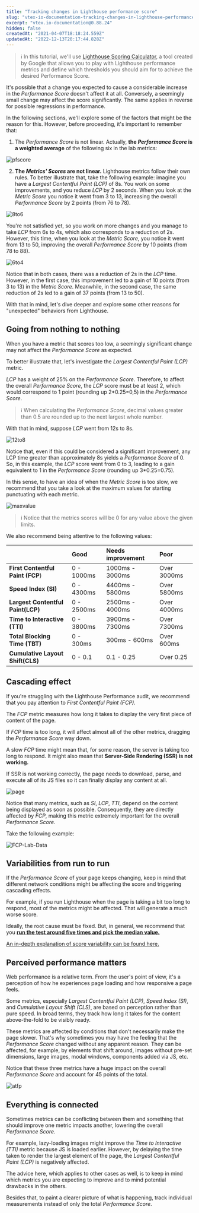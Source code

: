 ```yaml
---
title: "Tracking changes in Lighthouse performance score"
slug: "vtex-io-documentation-tracking-changes-in-lighthouse-performance-score"
excerpt: "vtex.io-documentation@0.88.24"
hidden: false
createdAt: "2021-04-07T18:18:24.559Z"
updatedAt: "2022-12-13T20:17:44.828Z"
---
```


> ℹ️ In this tutorial, we'll use [Lighthouse Scoring Calculator](https://googlechrome.github.io/lighthouse/scorecalc/#version=6), a tool created by Google that allows you to play with Lighthouse performance metrics and define which thresholds you should aim for to achieve the desired Performance Score.

It's possible that a change you expected to cause a considerable increase in the *Performance Score* doesn't affect it at all. Conversely, a seemingly small change may affect the score significantly. The same applies in reverse for possible regressions in performance.

In the following sections, we'll explore some of the factors that might be the reason for this. However, before proceeding, it's important to remember that:

1. The *Performance Score* is not linear. Actually, **the *Performance Score* is a weighted average** of the following six in the lab metrics:

![pfscore](https://raw.githubusercontent.com/vtexdocs/dev-portal-content/main/images/vtex-io-documentation-tracking-changes-in-lighthouse-performance-score-0.png)

2. **The *Metrics' Scores* are not linear.** Lighthouse metrics follow their own rules. To better illustrate that, take the following example: imagine you have a *Largest Contentful Paint (LCP)* of 8s. You work on some improvements, and you reduce *LCP* by 2 seconds. When you look at the *Metric Score* you notice it went from 3 to 13, increasing the overall *Performance Score* by 2 points (from 76 to 78).

![8to6](https://raw.githubusercontent.com/vtexdocs/dev-portal-content/main/images/vtex-io-documentation-tracking-changes-in-lighthouse-performance-score-1.gif)

You're not satisfied yet, so you work on more changes and you manage to take *LCP* from 6s to 4s, which also corresponds to a reduction of 2s. However, this time, when you look at the *Metric Score*, you notice it went from 13 to 50, improving the overall *Performance Score* by 10 points (from 78 to 88).

![6to4](https://raw.githubusercontent.com/vtexdocs/dev-portal-content/main/images/vtex-io-documentation-tracking-changes-in-lighthouse-performance-score-2.gif)

Notice that in both cases, there was a reduction of 2s in the *LCP* time. However, in the first case, this improvement led to a gain of 10 points (from 3 to 13) in the *Metric Score*. Meanwhile, in the second case, the same reduction of 2s led to a gain of 37 points (from 13 to 50).

With that in mind, let's dive deeper and explore some other reasons for "unexpected" behaviors from Lighthouse.

## Going from nothing to nothing

When you have a metric that scores too low, a seemingly significant change may not affect the *Performance Score* as expected.

To better illustrate that, let's investigate the *Largest Contentful Paint (LCP)* metric.

*LCP* has a weight of 25% on the *Performance Score*. Therefore, to affect the overall *Performance Score*, the *LCP* score must be at least 2, which would correspond to 1 point (rounding up 2\*0.25=0,5) in the *Performance Score*.

> ℹ️ When calculating the *Performance Score*, decimal values greater than 0.5 are rounded up to the next largest whole number.

With that in mind, suppose *LCP* went from 12s to 8s.

![12to8](https://raw.githubusercontent.com/vtexdocs/dev-portal-content/main/images/vtex-io-documentation-tracking-changes-in-lighthouse-performance-score-3.gif)

Notice that, even if this could be considered a significant improvement, any LCP time greater than approximately 8s yields a *Performance Score* of 0. So, in this example, the *LCP* score went from 0 to 3, leading to a gain equivalent to 1 in the *Performance Score* (rounding up 3\*0.25=0.75).

In this sense, to have an idea of when the *Metric Score* is too slow, we recommend that you take a look at the maximum values for starting punctuating with each metric.

![maxvalue](https://raw.githubusercontent.com/vtexdocs/dev-portal-content/main/images/vtex-io-documentation-tracking-changes-in-lighthouse-performance-score-4.png)

> ℹ️ Notice that the metrics scores will be 0 for any value above the given limits.

We also recommend being attentive to the following values:

|                                   | Good       | Needs improvement | Poor        |
| --------------------------------- | :--------- | :---------------- | :---------- |
| **First Contentful Paint (FCP**)  | 0 - 1000ms | 1000ms - 3000ms   | Over 3000ms |
| **Speed Index (SI)**              | 0 - 4300ms | 4400ms - 5800ms   | Over 5800ms |
| **Largest Contentful Paint(LCP)** | 0 - 2500ms | 2500ms - 4000ms   | Over 4000ms |
| **Time to Interactive (TTI)**     | 0 - 3800ms | 3900ms - 7300ms   | Over 7300ms |
| **Total Blocking Time (TBT)**     | 0 - 300ms  | 300ms - 600ms     | Over 600ms  |
| **Cumulative Layout Shift(CLS)**  | 0 - 0.1    | 0.1 - 0.25        | Over 0.25   |

## Cascading effect

If you're struggling with the Lighthouse Performance audit, we recommend that you pay attention to *First Contentful Paint (FCP).*

The *FCP* metric measures how long it takes to display the very first piece of content of the page.

If *FCP* time is too long, it will affect almost all of the other metrics, dragging the *Performance Score* way down.

A slow *FCP* time might mean that, for some reason, the server is taking too long to respond. It might also mean that **Server-Side Rendering (SSR) is not working.**

If SSR is not working correctly, the page needs to download, parse, and execute all of its JS files so it can finally display any content at all.

![page](https://raw.githubusercontent.com/vtexdocs/dev-portal-content/main/images/vtex-io-documentation-tracking-changes-in-lighthouse-performance-score-5.gif)

Notice that many metrics, such as *SI*, *LCP*, *TTI*, depend on the content being displayed as soon as possible. Consequently, they are directly affected by *FCP*, making this metric extremely important for the overall *Performance Score*.

Take the following example:

![FCP-Lab-Data](https://raw.githubusercontent.com/vtexdocs/dev-portal-content/main/images/vtex-io-documentation-tracking-changes-in-lighthouse-performance-score-6.png)

## Variabilities from run to run

If the *Performance Score* of your page keeps changing, keep in mind that different network conditions might be affecting the score and triggering cascading effects.

For example, if you run Lighthouse when the page is taking a bit too long to respond, most of the metrics might be affected. That will generate a much worse score.

Ideally, the root cause must be fixed. But, in general, we recommend that you [**run the test around five times and pick the median value.**](https://developers.google.com/web/tools/lighthouse/variability#run_lighthouse_multiple_times)

[An in-depth explanation of score variability can be found here.](https://developers.google.com/web/tools/lighthouse/variability)

## Perceived performance matters

Web performance is a relative term. From the user's point of view, it's a perception of how he experiences page loading and how responsive a page feels.

Some metrics, especially *Largest Contentful Paint (LCP)*, *Speed Index (SI)*, and *Cumulative Layout Shift (CLS)*, are based on perception rather than pure speed. In broad terms, they track how long it takes for the content above-the-fold to be visibly ready.

These metrics are affected by conditions that don't necessarily make the page slower. That's why sometimes you may have the feeling that the *Performance Score* changed without any apparent reason. They can be affected, for example, by elements that shift around, images without pre-set dimensions, large images, modal windows, components added via JS, etc.

Notice that these three metrics have a huge impact on the overall *Performance Score* and account for 45 points of the total.

![atfp](https://raw.githubusercontent.com/vtexdocs/dev-portal-content/main/images/vtex-io-documentation-tracking-changes-in-lighthouse-performance-score-7.png)

## Everything is connected

Sometimes metrics can be conflicting between them and something that should improve one metric impacts another, lowering the overall *Performance Score*.

For example, lazy-loading images might improve the *Time to Interactive (TTI)* metric because JS is loaded earlier. However, by delaying the time taken to render the largest element of the page, the *Largest Contentful Paint (LCP)* is negatively affected.

The advice here, which applies to other cases as well, is to keep in mind which metrics you are expecting to improve and to mind potential drawbacks in the others.

Besides that, to paint a clearer picture of what is happening, track individual measurements instead of only the total *Performance Score*.
